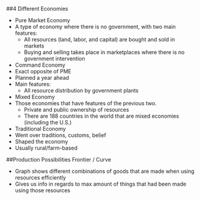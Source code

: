 ##4 Different Economies

-  Pure Market Economy
  - A type of economy where there is no government, with two main features:
    - All resources (land, labor, and capital) are bought and sold in markets
    - Buying  and selling takes place in marketplaces where there is no government intervention
-  Command Economy
  - Exact opposite of PME
  - Planned a year ahead
  - Main features:
    - All resource distribution by government plants
-  Mixed Economy
  - Those economies that have features of the previous two.
    - Private and public ownership of resources
    - There are 188 countries in the world that are mixed economies (including the U.S.)
-  Traditional Economy
  - Went over traditions, customs, belief
  - Shaped the economy
  - Usually rural/farm-based

##Production Possibilities Frontier / Curve

- Graph shows different combinations of goods that are made when using resources efficiently
- Gives us info in regards to max amount of things that had been made using those resources
